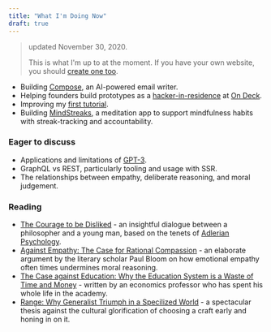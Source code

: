 ```yaml
---
title: "What I'm Doing Now"
draft: true
---
```


> updated November 30, 2020.
>
> This is what I'm up to at the moment. If you have your own website, you should [create one too](https://nownownow.com/about).

- Building [Compose](https://compose.pw/), an AI-powered email writer.
- Helping founders build prototypes as a [hacker-in-residence](./posts/odf) at [On Deck](https://beondeck.com).
- Improving my [first tutorial](./posts/building-a-fullstack-twitter-clone).
- Building [MindStreaks](https://mindstreaks.com), a meditation app to support mindfulness habits with streak-tracking and accountability.

### Eager to discuss

- Applications and limitations of [GPT-3](https://arxiv.org/abs/2005.14165).
- GraphQL vs REST, particularly tooling and usage with SSR.
- The relationships between empathy, deliberate reasoning, and moral judgement.

### Reading

- [The Courage to be Disliked](https://www.amazon.com/Courage-Be-Disliked-Phenomenon-Happiness/dp/1501197274) - an insightful dialogue between a philosopher and a young man, based on the tenets of [Adlerian Psychology](https://en.wikipedia.org/wiki/Individual_psychology).
- [Against Empathy: The Case for Rational Compassion](https://www.amazon.com/Against-Empathy-Case-Rational-Compassion-ebook/dp/B01CY2LCZI/ref=sr_1_1?crid=1SHC8OL33BS6V&dchild=1&keywords=against+empathy&qid=1595301193&s=books&sprefix=against+e%2Cstripbooks%2C215&sr=1-1) - an elaborate argument by the literary scholar Paul Bloom on how emotional empathy often times undermines moral reasoning.
- [The Case against Education: Why the Education System is a Waste of Time and Money](https://www.amazon.com/Case-against-Education-System-Waste/dp/0691196451/ref=sr_1_1?crid=1BCMPGB4VG0VN&dchild=1&keywords=the+case+against+education&qid=1595301376&s=books&sprefix=the+case+against+ed%2Cstripbooks%2C212&sr=1-1) - written by an economics professor who has spent his whole life in the academy.
- [Range: Why Generalist Triumph in a Specilized World](https://www.amazon.com/Range-Generalists-Triumph-Specialized-World/dp/0735214484/ref=sr_1_1?dchild=1&keywords=range&qid=1595301521&s=books&sr=1-1) - a spectacular thesis against the cultural glorification of choosing a craft early and honing in on it.

